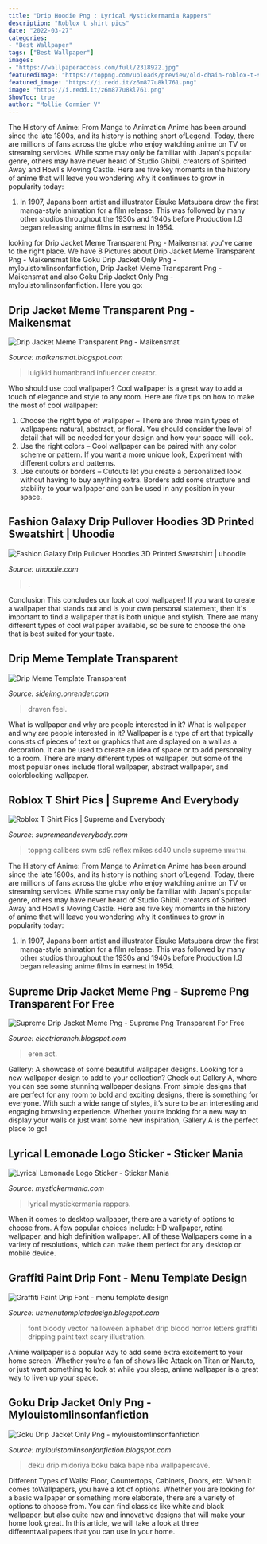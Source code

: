 ```yaml
---
title: "Drip Hoodie Png : Lyrical Mystickermania Rappers"
description: "Roblox t shirt pics"
date: "2022-03-27"
categories:
- "Best Wallpaper"
tags: ["Best Wallpaper"]
images:
- "https://wallpaperaccess.com/full/2318922.jpg"
featuredImage: "https://toppng.com/uploads/preview/old-chain-roblox-t-shirt-muscle-11562906081jemid3knmn.png?is-pending-load=1"
featured_image: "https://i.redd.it/z6m877u8kl761.png"
image: "https://i.redd.it/z6m877u8kl761.png"
ShowToc: true
author: "Mollie Cormier V"
---
```



The History of Anime: From Manga to Animation
Anime has been around since the late 1800s, and its history is nothing short ofLegend. Today, there are millions of fans across the globe who enjoy watching anime on TV or streaming services. While some may only be familiar with Japan's popular genre, others may have never heard of Studio Ghibli, creators of Spirited Away and Howl's Moving Castle. Here are five key moments in the history of anime that will leave you wondering why it continues to grow in popularity today:
1) In 1907, Japans born artist and illustrator Eisuke Matsubara drew the first manga-style animation for a film release. This was followed by many other studios throughout the 1930s and 1940s before Production I.G began releasing anime films in earnest in 1954.

	

		
looking for Drip Jacket Meme Transparent Png - Maikensmat you've came to the right place. We have 8 Pictures about Drip Jacket Meme Transparent Png - Maikensmat like Goku Drip Jacket Only Png - mylouistomlinsonfanfiction, Drip Jacket Meme Transparent Png - Maikensmat and also Goku Drip Jacket Only Png - mylouistomlinsonfanfiction. Here you go:
		
    
## Drip Jacket Meme Transparent Png - Maikensmat

<img loading=lazy src="https://pbs.twimg.com/media/EsQ4JqNWMAImnTe.jpg:large" onerror="this.onerror=null;this.src='https://tse4.mm.bing.net/th?id=OIP.5S16tDqZ3OaGsR0ze8SR6gHaJK&amp;pid=15.1';" alt="Drip Jacket Meme Transparent Png - Maikensmat">

_Source: maikensmat.blogspot.com_

>luigikid humanbrand influencer creator. 

	

Who should use cool wallpaper?
Cool wallpaper is a great way to add a touch of elegance and style to any room. Here are five tips on how to make the most of cool wallpaper: 
1) Choose the right type of wallpaper – There are three main types of wallpapers: natural, abstract, or floral. You should consider the level of detail that will be needed for your design and how your space will look. 
2) Use the right colors – Cool wallpaper can be paired with any color scheme or pattern. If you want a more unique look, Experiment with different colors and patterns. 
3) Use cutouts or borders – Cutouts let you create a personalized look without having to buy anything extra. Borders add some structure and stability to your wallpaper and can be used in any position in your space.

    
## Fashion Galaxy Drip Pullover Hoodies 3D Printed Sweatshirt | Uhoodie

<img loading=lazy src="https://cdn.shopify.com/s/files/1/0079/3844/1283/products/81TXKlbYmfL._UX679_1024x1024.jpg?v=1560933518" onerror="this.onerror=null;this.src='https://tse4.mm.bing.net/th?id=OIP.Ja3VS0E2kXlJeBqR1csu7wHaHa&amp;pid=15.1';" alt="Fashion Galaxy Drip Pullover Hoodies 3D Printed Sweatshirt | uhoodie">

_Source: uhoodie.com_

>. 

	

Conclusion
This concludes our look at cool wallpaper! If you want to create a wallpaper that stands out and is your own personal statement, then it's important to find a wallpaper that is both unique and stylish. There are many different types of cool wallpaper available, so be sure to choose the one that is best suited for your taste.

    
## Drip Meme Template Transparent

<img loading=lazy src="https://i.redd.it/bhn7puq76i761.png" onerror="this.onerror=null;this.src='https://tse4.mm.bing.net/th?id=OIP.bfe38FCH7RKqhMJ0FVUbhAHaKH&amp;pid=15.1';" alt="Drip Meme Template Transparent">

_Source: sideimg.onrender.com_

>draven feel. 

	

What is wallpaper and why are people interested in it?
What is wallpaper and why are people interested in it?
Wallpaper is a type of art that typically consists of pieces of text or graphics that are displayed on a wall as a decoration. It can be used to create an idea of space or to add personality to a room. There are many different types of wallpaper, but some of the most popular ones include floral wallpaper, abstract wallpaper, and colorblocking wallpaper.

    
## Roblox T Shirt Pics | Supreme And Everybody

<img loading=lazy src="https://toppng.com/uploads/preview/old-chain-roblox-t-shirt-muscle-11562906081jemid3knmn.png?is-pending-load=1" onerror="this.onerror=null;this.src='https://tse4.mm.bing.net/th?id=OIP.T4UTnU1yKUOH5DAK4GbGygHaHk&amp;pid=15.1';" alt="Roblox T Shirt Pics | Supreme and Everybody">

_Source: supremeandeverybody.com_

>toppng calibers swm sd9 reflex mikes sd40 uncle supreme บทความ. 

	

The History of Anime: From Manga to Animation
Anime has been around since the late 1800s, and its history is nothing short ofLegend. Today, there are millions of fans across the globe who enjoy watching anime on TV or streaming services. While some may only be familiar with Japan's popular genre, others may have never heard of Studio Ghibli, creators of Spirited Away and Howl's Moving Castle. Here are five key moments in the history of anime that will leave you wondering why it continues to grow in popularity today:
1) In 1907, Japans born artist and illustrator Eisuke Matsubara drew the first manga-style animation for a film release. This was followed by many other studios throughout the 1930s and 1940s before Production I.G began releasing anime films in earnest in 1954.

    
## Supreme Drip Jacket Meme Png - Supreme Png Transparent For Free

<img loading=lazy src="https://i.redd.it/z6m877u8kl761.png" onerror="this.onerror=null;this.src='https://tse3.mm.bing.net/th?id=OIP.FnYYD6WQ-mWPNGq8WPC_WwHaEO&amp;pid=15.1';" alt="Supreme Drip Jacket Meme Png - Supreme Png Transparent For Free">

_Source: electricranch.blogspot.com_

>eren aot. 

	

Gallery: A showcase of some beautiful wallpaper designs.
Looking for a new wallpaper design to add to your collection? Check out Gallery A, where you can see some stunning wallpaper designs. From simple designs that are perfect for any room to bold and exciting designs, there is something for everyone. With such a wide range of styles, it’s sure to be an interesting and engaging browsing experience. Whether you’re looking for a new way to display your walls or just want some new inspiration, Gallery A is the perfect place to go!





	
	
    
## Lyrical Lemonade Logo Sticker - Sticker Mania

<img loading=lazy src="http://mystickermania.com/cdn/stickers/rappers/lyrical-lemonade-logo-512x512.png?t=09102020" onerror="this.onerror=null;this.src='https://tse3.mm.bing.net/th?id=OIP._iFuryKndzfZ-Ki6NBoGSwHaHa&amp;pid=15.1';" alt="Lyrical Lemonade Logo Sticker - Sticker Mania">

_Source: mystickermania.com_

>lyrical mystickermania rappers. 

	

When it comes to desktop wallpaper, there are a variety of options to choose from. A few popular choices include: HD wallpaper, retina wallpaper, and high definition wallpaper. All of these Wallpapers come in a variety of resolutions, which can make them perfect for any desktop or mobile device. 

    
## Graffiti Paint Drip Font - Menu Template Design

<img loading=lazy src="https://cdn4.vectorstock.com/i/thumb-large/07/73/halloween-bloody-alphabet-i-vector-17900773.jpg" onerror="this.onerror=null;this.src='https://tse2.mm.bing.net/th?id=OIP.PSFYsWd7WBdtFEtkIO1ExgAAAA&amp;pid=15.1';" alt="Graffiti Paint Drip Font - menu template design">

_Source: usmenutemplatedesign.blogspot.com_

>font bloody vector halloween alphabet drip blood horror letters graffiti dripping paint text scary illustration. 

	

Anime wallpaper is a popular way to add some extra excitement to your home screen. Whether you’re a fan of shows like Attack on Titan or Naruto, or just want something to look at while you sleep, anime wallpaper is a great way to liven up your space.

    
## Goku Drip Jacket Only Png - Mylouistomlinsonfanfiction

<img loading=lazy src="https://wallpaperaccess.com/full/2318922.jpg" onerror="this.onerror=null;this.src='https://tse4.mm.bing.net/th?id=OIP.x_hkOfUr1VgKsFT6GBbPcQHaF7&amp;pid=15.1';" alt="Goku Drip Jacket Only Png - mylouistomlinsonfanfiction">

_Source: mylouistomlinsonfanfiction.blogspot.com_

>deku drip midoriya boku baka bape nba wallpapercave. 

	

Different Types of Walls: Floor, Countertops, Cabinets, Doors, etc.
When it comes toWallpapers, you have a lot of options. Whether you are looking for a basic wallpaper or something more elaborate, there are a variety of options to choose from. You can find classics like white and black wallpaper, but also quite new and innovative designs that will make your home look great. In this article, we will take a look at three differentwallpapers that you can use in your home.

